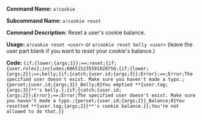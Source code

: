 **Command Name:** `a!cookie`

**Subcommand Name:** `a!cookie reset`

**Command Description:**
Reset a user's cookie balance.

**Usage:**
`a!cookie reset <user>` or `a!cookie reset belly <user>` (leave the user part blank if you want to reset your cookie's balance.)

**Code:**
```{if;{lower;{args;1}};==;reset;{if;{user.roles};includes;606515235591028756;{if;{lower;{args;2}};==;belly;{if;{catch;{user.id;{args;3}};Error};==;Error;The specified user doesn't exist. Make sure you haven't made a typo.;{perset;{user.id;{args;3}}_Belly;0}You emptied **{user.tag;{args;3}}**'s belly.};{if;{catch;{user.id;{args;2}};Error};==;Error;The specified user doesn't exist. Make sure you haven't made a typo.;{perset;{user.id;{args;2}}_Balance;0}You resetted **{user.tag;{args;2}}**'s cookie balance.}};You're not allowed to do that.}}```
